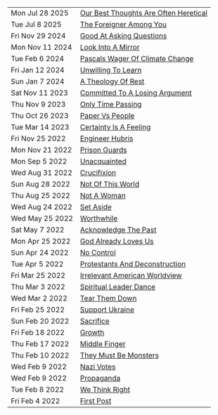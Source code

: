 |                 |                                                                                       |
| --------------- | ------------------------------------------------------------------------------------- |
| Mon Jul 28 2025 | [Our Best Thoughts Are Often Heretical](/posts/our-best-thoughts-are-often-heretical) |
| Tue Jul 8 2025  | [The Foreigner Among You](/posts/the-foreigner-among-you)                             |
| Fri Nov 29 2024 | [Good At Asking Questions](/posts/good-at-asking-questions)                           |
| Mon Nov 11 2024 | [Look Into A Mirror](/posts/look-into-a-mirror)                                       |
| Tue Feb 6 2024  | [Pascals Wager Of Climate Change](/posts/pascals-wager-of-climate-change)             |
| Fri Jan 12 2024 | [Unwilling To Learn](/posts/unwilling-to-learn)                                       |
| Sun Jan 7 2024  | [A Theology Of Rest](/posts/a-theology-of-rest)                                       |
| Sat Nov 11 2023 | [Committed To A Losing Argument](/posts/committed-to-a-losing-argument)               |
| Thu Nov 9 2023  | [Only Time Passing](/posts/only-time-passing)                                         |
| Thu Oct 26 2023 | [Paper Vs People](/posts/paper-vs-people)                                             |
| Tue Mar 14 2023 | [Certainty Is A Feeling](/posts/certainty-is-a-feeling)                               |
| Fri Nov 25 2022 | [Engineer Hubris](/posts/engineer-hubris)                                             |
| Mon Nov 21 2022 | [Prison Guards](/posts/prison-guards)                                                 |
| Mon Sep 5 2022  | [Unacquainted](/posts/unacquainted)                                                   |
| Wed Aug 31 2022 | [Crucifixion](/posts/crucifixion)                                                     |
| Sun Aug 28 2022 | [Not Of This World](/posts/not-of-this-world)                                         |
| Thu Aug 25 2022 | [Not A Woman](/posts/not-a-woman)                                                     |
| Wed Aug 24 2022 | [Set Aside](/posts/set-aside)                                                         |
| Wed May 25 2022 | [Worthwhile](/posts/worthwhile)                                                       |
| Sat May 7 2022  | [Acknowledge The Past](/posts/acknowledge-the-past)                                   |
| Mon Apr 25 2022 | [God Already Loves Us](/posts/god-already-loves-us)                                   |
| Sun Apr 24 2022 | [No Control](/posts/no-control)                                                       |
| Tue Apr 5 2022  | [Protestants And Deconstruction](/posts/protestants-and-deconstruction)               |
| Fri Mar 25 2022 | [Irrelevant American Worldview](/posts/irrelevant-american-worldview)                 |
| Thu Mar 3 2022  | [Spiritual Leader Dance](/posts/spiritual-leader-dance)                               |
| Wed Mar 2 2022  | [Tear Them Down](/posts/tear-them-down)                                               |
| Fri Feb 25 2022 | [Support Ukraine](/posts/support-ukraine)                                             |
| Sun Feb 20 2022 | [Sacrifice](/posts/sacrifice)                                                         |
| Fri Feb 18 2022 | [Growth](/posts/growth)                                                               |
| Thu Feb 17 2022 | [Middle Finger](/posts/middle-finger)                                                 |
| Thu Feb 10 2022 | [They Must Be Monsters](/posts/they-must-be-monsters)                                 |
| Wed Feb 9 2022  | [Nazi Votes](/posts/nazi-votes)                                                       |
| Wed Feb 9 2022  | [Propaganda](/posts/propaganda)                                                       |
| Tue Feb 8 2022  | [We Think Right](/posts/we-think-right)                                               |
| Fri Feb 4 2022  | [First Post](/posts/first-post)                                                       |
